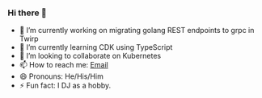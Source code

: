 ### Hi there 👋


- 🔭 I’m currently working on migrating golang REST endpoints to grpc in Twirp
- 🌱 I’m currently learning CDK using TypeScript
- 👯 I’m looking to collaborate on Kubernetes
- 📫 How to reach me: [Email](amarpreet.singh1985@gmail.com)
- 😄 Pronouns: He/His/Him
- ⚡ Fun fact: I DJ as a hobby. 
